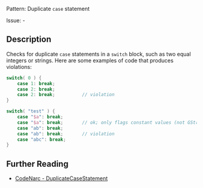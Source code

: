 Pattern: Duplicate `case` statement

Issue: -

## Description

Checks for duplicate `case` statements in a `switch` block, such as two equal integers or strings. Here are some examples of code that produces violations:

``` groovy
switch( 0 ) {
    case 1: break;
    case 2: break;
    case 2: break;          // violation
}

switch( "test" ) {
    case "$a": break;
    case "$a": break;       // ok; only flags constant values (not GStrings)
    case "ab": break;
    case "ab": break;       // violation
    case "abc": break;
}
```

## Further Reading

* [CodeNarc - DuplicateCaseStatement](http://codenarc.sourceforge.net/codenarc-rules-basic.html#DuplicateCaseStatement)